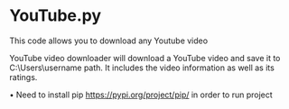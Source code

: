 # YouTube.py

This code allows you to download any Youtube video 

YouTube video downloader will download a YouTube video and save it to C:\Users\username path.
It includes the video information as well as its ratings.

• Need to install pip https://pypi.org/project/pip/ in order to run project
